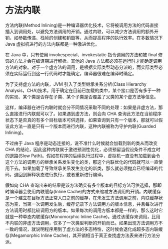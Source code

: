 # 方法内联

方法内联(Method Inlining)是一种编译器优化技术，它将被调用方法的代码直接插入到调用处，以避免方法调用的开销。通过内联，可以减少方法调用的额外开销，如参数传递、栈帧的创建和销毁等，从而提高程序的执行效率。在多数情况下 Java 虚拟机进行的方法内联都是一种激进优化。

在 Java 中，只有使用 invokespecial、invokestatic 指令调用的方法和被 final 修饰的方法才会在编译期进行解析。其他的 Java 方法都必须在运行时才能确定调用方法的对象。对于一个虚方法的调用，是根据实际类型动态分派的，而实际类型必须在实际运行到这一行代码时才能确定，编译器很难在编译时确定。

为了支持虚方法的内联，JVM 引入了类型继承关系分析(Class Hierarchy Analysis，CHA)技术，用于确定在目前已加载的类中，某个接口是否有多于一种的实现、某个类是否存在子类、某个子类是否覆盖了父类的某个虚方法等信息。

这样，编译器在进行内联时就会分不同情况采取不同的处理：如果是非虚方法，那么直接进行内联就可以了。如果遇到虚方法，则会向 CHA 查询此方法在当前程序状态下是否真的有多个目标版本可供选择，如果查询到只有一个版本，那就可以假设此方法一直是只有一个版本而进行内联，这种内联被称为守护内联(Guarded Inlining)。

不过由于 Java 程序是动态连接的，说不准什么时候就会加载到新的类从而改变 CHA 的结论，因此这种内联属于激进预测性优化，必须预留当假设条件不成立时的退路(Slow Path)。假如在程序的后续执行过程中，虚拟机一直没有加载到会令这个方法的调用方的继承关系发生变化的类，那这个内联优化的代码就可以一直使用下去。如果加载了导致继承关系发生变化的新类，那么就必须抛弃已经编译的代码，退回到解释状态进行执行，或者重新进行编译。

假如向 CHA 查询出来的结果是该方法确实有多个版本的目标方法可供选择，那即时编译器会使用内联缓存(Inline Cache)的方式来缩减方法调用的开销。内联缓存是一个建立在目标方法正常入口之前的缓存，在未发生方法调用之前，内联缓存状态为空，当第一次调用发生后，缓存记录下方法调用方的版本信息，并且每次进行方法调用时都比较调用方的版本。如果每次的调用方版本都是一样的，那么这时它就是一种单态内联缓存(Monomorphic Inline Cache)。通过该缓存来调用，比用不内联的非虚方法调用，仅多了一次类型判断的开销而已。如果出现方法调用方不一致的情况，就说明程序用到了虚方法的多态特性，这时候会退化成超多态内联缓存(Megamorphic Inline Cache)，其开销相当于真正查找虚方法表来进行方法分派。
